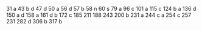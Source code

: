 31 a
43 b d 
47 d
50 a
56 d
57 b
58 n
60 s
79 a
96 c
101 a
115 c
124 b a
136 d 
150 a d
158 a
161 d b
172 c
185 211
188 243
200 b
231 a
244 c a
254 c
257 231
282  d
306 b
317 b
